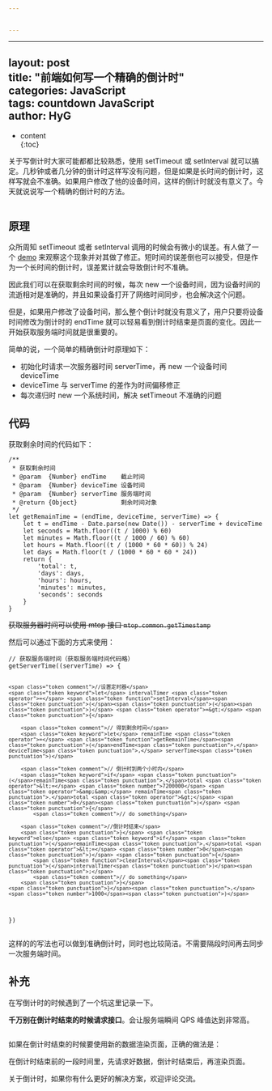 ```yaml
---


---
```


<hr>
<h2 id="layout-posttitle--前端如何写一个精确的倒计时categories-javascripttags--countdown-javascriptauthor-hyg">layout: post<br>
title:  "前端如何写一个精确的倒计时"<br>
categories: JavaScript<br>
tags:  countdown JavaScript<br>
author: HyG</h2>
<ul>
<li>content<br>
{:toc}</li>
</ul>
<p>关于写倒计时大家可能都都比较熟悉，使用 setTimeout 或 setInterval 就可以搞定。几秒钟或者几分钟的倒计时这样写没有问题，但是如果是长时间的倒计时，这样写就会不准确。如果用户修改了他的设备时间，这样的倒计时就没有意义了。今天就说说写一个精确的倒计时的方法。</p>
<p><img src="https://img.alicdn.com/tfs/TB18QnlOpXXXXcVXpXXXXXXXXXX-388-256.png" alt=""></p>
<h2 id="原理">原理</h2>
<p>众所周知 setTimeout 或者 setInterval 调用的时候会有微小的误差。有人做了一个 <a href="https://bl.ocks.org/kenpenn/raw/92ebaa71696b4c4c3acd672b1bb3f49a/">demo</a> 来观察这个现象并对其做了修正。短时间的误差倒也可以接受，但是作为一个长时间的倒计时，误差累计就会导致倒计时不准确。</p>
<p>因此我们可以在获取剩余时间的时候，每次 new 一个设备时间，因为设备时间的流逝相对是准确的，并且如果设备打开了网络时间同步，也会解决这个问题。</p>
<p>但是，如果用户修改了设备时间，那么整个倒计时就没有意义了，用户只要将设备时间修改为倒计时的 endTime 就可以轻易看到倒计时结束是页面的变化。因此一开始获取服务端时间就是很重要的。</p>
<p>简单的说，一个简单的精确倒计时原理如下：</p>
<ul>
<li>初始化时请求一次服务器时间 serverTime，再 new 一个设备时间 deviceTime</li>
<li>deviceTime 与 serverTime 的差作为时间偏移修正</li>
<li>每次递归时 new 一个系统时间，解决 setTimeout 不准确的问题</li>
</ul>
<h2 id="代码">代码</h2>
<p>获取剩余时间的代码如下：</p>
<pre class=" language-js"><code class="prism  language-js"><span class="token comment">/**
 * 获取剩余时间
 * @param  {Number} endTime    截止时间
 * @param  {Number} deviceTime 设备时间
 * @param  {Number} serverTime 服务端时间
 * @return {Object}            剩余时间对象
 */</span>
<span class="token keyword">let</span> <span class="token function-variable function">getRemainTime</span> <span class="token operator">=</span> <span class="token punctuation">(</span>endTime<span class="token punctuation">,</span> deviceTime<span class="token punctuation">,</span> serverTime<span class="token punctuation">)</span> <span class="token operator">=&gt;</span> <span class="token punctuation">{</span>
    <span class="token keyword">let</span> t <span class="token operator">=</span> endTime <span class="token operator">-</span> Date<span class="token punctuation">.</span><span class="token function">parse</span><span class="token punctuation">(</span><span class="token keyword">new</span> <span class="token class-name">Date</span><span class="token punctuation">(</span><span class="token punctuation">)</span><span class="token punctuation">)</span> <span class="token operator">-</span> serverTime <span class="token operator">+</span> deviceTime
    <span class="token keyword">let</span> seconds <span class="token operator">=</span> Math<span class="token punctuation">.</span><span class="token function">floor</span><span class="token punctuation">(</span><span class="token punctuation">(</span>t <span class="token operator">/</span> <span class="token number">1000</span><span class="token punctuation">)</span> <span class="token operator">%</span> <span class="token number">60</span><span class="token punctuation">)</span>
    <span class="token keyword">let</span> minutes <span class="token operator">=</span> Math<span class="token punctuation">.</span><span class="token function">floor</span><span class="token punctuation">(</span><span class="token punctuation">(</span>t <span class="token operator">/</span> <span class="token number">1000</span> <span class="token operator">/</span> <span class="token number">60</span><span class="token punctuation">)</span> <span class="token operator">%</span> <span class="token number">60</span><span class="token punctuation">)</span>
    <span class="token keyword">let</span> hours <span class="token operator">=</span> Math<span class="token punctuation">.</span><span class="token function">floor</span><span class="token punctuation">(</span><span class="token punctuation">(</span>t <span class="token operator">/</span> <span class="token punctuation">(</span><span class="token number">1000</span> <span class="token operator">*</span> <span class="token number">60</span> <span class="token operator">*</span> <span class="token number">60</span><span class="token punctuation">)</span><span class="token punctuation">)</span> <span class="token operator">%</span> <span class="token number">24</span><span class="token punctuation">)</span>
    <span class="token keyword">let</span> days <span class="token operator">=</span> Math<span class="token punctuation">.</span><span class="token function">floor</span><span class="token punctuation">(</span>t <span class="token operator">/</span> <span class="token punctuation">(</span><span class="token number">1000</span> <span class="token operator">*</span> <span class="token number">60</span> <span class="token operator">*</span> <span class="token number">60</span> <span class="token operator">*</span> <span class="token number">24</span><span class="token punctuation">)</span><span class="token punctuation">)</span>
    <span class="token keyword">return</span> <span class="token punctuation">{</span>
        <span class="token string">'total'</span><span class="token punctuation">:</span> t<span class="token punctuation">,</span>
        <span class="token string">'days'</span><span class="token punctuation">:</span> days<span class="token punctuation">,</span>
        <span class="token string">'hours'</span><span class="token punctuation">:</span> hours<span class="token punctuation">,</span>
        <span class="token string">'minutes'</span><span class="token punctuation">:</span> minutes<span class="token punctuation">,</span>
        <span class="token string">'seconds'</span><span class="token punctuation">:</span> seconds
    <span class="token punctuation">}</span>
<span class="token punctuation">}</span>
</code></pre>
<p><del>获取服务器时间可以使用 mtop 接口 <code>mtop.common.getTimestamp</code> </del></p>
<p>然后可以通过下面的方式来使用：</p>
<pre class=" language-js"><code class="prism  language-js"><span class="token comment">// 获取服务端时间（获取服务端时间代码略）</span>
<span class="token function">getServerTime</span><span class="token punctuation">(</span><span class="token punctuation">(</span>serverTime<span class="token punctuation">)</span> <span class="token operator">=&gt;</span> <span class="token punctuation">{</span>

    <span class="token comment">//设置定时器</span>
    <span class="token keyword">let</span> intervalTimer <span class="token operator">=</span> <span class="token function">setInterval</span><span class="token punctuation">(</span><span class="token punctuation">(</span><span class="token punctuation">)</span> <span class="token operator">=&gt;</span> <span class="token punctuation">{</span>

        <span class="token comment">// 得到剩余时间</span>
        <span class="token keyword">let</span> remainTime <span class="token operator">=</span> <span class="token function">getRemainTime</span><span class="token punctuation">(</span>endTime<span class="token punctuation">,</span> deviceTime<span class="token punctuation">,</span> serverTime<span class="token punctuation">)</span>

        <span class="token comment">// 倒计时到两个小时内</span>
        <span class="token keyword">if</span> <span class="token punctuation">(</span>remainTime<span class="token punctuation">.</span>total <span class="token operator">&lt;=</span> <span class="token number">7200000</span> <span class="token operator">&amp;&amp;</span> remainTime<span class="token punctuation">.</span>total <span class="token operator">&gt;</span> <span class="token number">0</span><span class="token punctuation">)</span> <span class="token punctuation">{</span>
            <span class="token comment">// do something</span>

        <span class="token comment">//倒计时结束</span>
        <span class="token punctuation">}</span> <span class="token keyword">else</span> <span class="token keyword">if</span> <span class="token punctuation">(</span>remainTime<span class="token punctuation">.</span>total <span class="token operator">&lt;=</span> <span class="token number">0</span><span class="token punctuation">)</span> <span class="token punctuation">{</span>
            <span class="token function">clearInterval</span><span class="token punctuation">(</span>intervalTimer<span class="token punctuation">)</span><span class="token punctuation">;</span>
            <span class="token comment">// do something</span>
        <span class="token punctuation">}</span>
    <span class="token punctuation">}</span><span class="token punctuation">,</span> <span class="token number">1000</span><span class="token punctuation">)</span>
<span class="token punctuation">}</span><span class="token punctuation">)</span>
</code></pre>
<p>这样的的写法也可以做到准确倒计时，同时也比较简洁。不需要隔段时间再去同步一次服务端时间。</p>
<h2 id="补充">补充</h2>
<p>在写倒计时的时候遇到了一个坑这里记录一下。</p>
<p><strong>千万别在倒计时结束的时候请求接口</strong>。会让服务端瞬间 QPS 峰值达到非常高。</p>
<p><img src="https://img.alicdn.com/tfs/TB1LBzjOpXXXXcnXpXXXXXXXXXX-154-71.png" alt=""></p>
<p>如果在倒计时结束的时候要使用新的数据渲染页面，正确的做法是：</p>
<p>在倒计时结束前的一段时间里，先请求好数据，倒计时结束后，再渲染页面。</p>
<p>关于倒计时，如果你有什么更好的解决方案，欢迎评论交流。</p>


